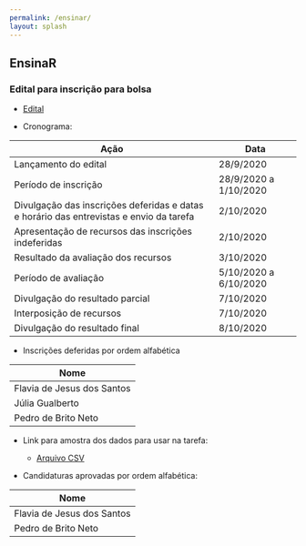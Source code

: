 ```yaml
---
permalink: /ensinar/
layout: splash
---
```


## EnsinaR

### Edital para inscrição para bolsa

- [Edital](/assets/files/edital-ensinaR-2020.pdf)

- Cronograma:

| Ação | Data |
| --- | --- |
| Lançamento do edital | 28/9/2020 |
| Período de inscrição | 28/9/2020 a 1/10/2020 |
| Divulgação das inscrições deferidas e datas e horário das entrevistas e envio da tarefa | 2/10/2020 |
| Apresentação de recursos das inscrições indeferidas | 2/10/2020 |
| Resultado da avaliação dos recursos | 3/10/2020 |
| Período de avaliação | 5/10/2020 a 6/10/2020 |
| Divulgação do resultado parcial | 7/10/2020 |
| Interposição de recursos | 7/10/2020 | 
| Divulgação do resultado final | 8/10/2020 |

- Inscrições deferidas por ordem alfabética

| Nome | 
| --- | 
| Flavia de Jesus dos Santos |
| Júlia Gualberto |
| Pedro de Brito Neto |

- Link para amostra dos dados para usar na tarefa:

  - [Arquivo CSV](/assets/files/dados_amostra.csv)
  
- Candidaturas aprovadas por ordem alfabética:

| Nome | 
| --- | 
| Flavia de Jesus dos Santos |
| Pedro de Brito Neto |

